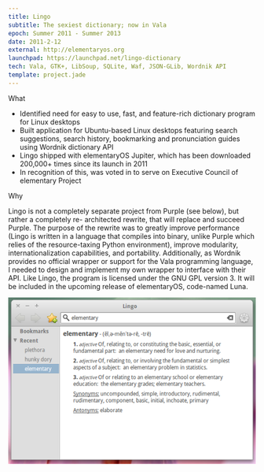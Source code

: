 ```yaml
---
title: Lingo
subtitle: The sexiest dictionary; now in Vala
epoch: Summer 2011 - Summer 2013
date: 2011-2-12
external: http://elementaryos.org
launchpad: https://launchpad.net/lingo-dictionary
tech: Vala, GTK+, LibSoup, SQLite, Waf, JSON-GLib, Wordnik API
template: project.jade
---
```


<div class="card">
  <div class="title">What</div>
  <ul>
    <li>Identified need for easy to use, fast, and feature-rich dictionary program for Linux desktops</li>
    <li>Built application for Ubuntu-based Linux desktops featuring search suggestions, search history, bookmarking and pronunciation guides using Wordnik dictionary API</li>
    <li>Lingo shipped with elementaryOS Jupiter, which has been downloaded 200,000+ times since its launch in 2011</li>
    <li>In recognition of this, was voted in to serve on Executive Council of elementary Project</li>
  </ul>
</div>

<div class="card">
  <div class="title">Why</div>
  <p>Lingo is not a completely separate project from Purple (see below), but rather a completely re- architected rewrite, that will replace and succeed Purple. The purpose of the rewrite was to greatly improve performance (Lingo is written in a language that compiles into binary, unlike Purple which relies of the resource-taxing Python environment), improve modularity, internationalization capabilities, and portability. Additionally, as Wordnik provides no official wrapper or support for the Vala programming language, I needed to design and implement my own wrapper to interface with their API. Like Lingo, the program is licensed under the GNU GPL version 3. It will be included in the upcoming release of elementaryOS, code-named Luna.</p>
</div>

<div class="screenshots">
  <a href="lingo-screenshot-1.png">  
    <img src="lingo-screenshot-1.png" class="screenshot-undersized">
  </a>
</div>